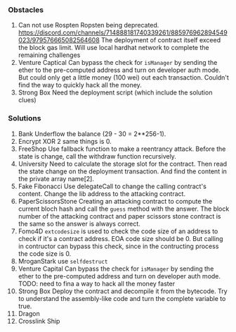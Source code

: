 ### Obstacles
1. Can not use Rospten
Ropsten being deprecated.
https://discord.com/channels/714888181740339261/885976962894549023/979576665082564608
The deployment of contract itself exceed the block gas limit. Will use local hardhat network to complete the remaining challenges
2. Venture Captical
Can bypass the check for `isManager` by sending the ether to the pre-computed address and turn on developer auth mode. But could only get a little money (100 wei) out each transaction. Couldn't find the way to quickly hack all the money.
3. Strong Box
Need the deployment script (which include the solution clues)


### Solutions
1. Bank
Underflow the balance (29 - 30 = 2**256-1).
2. Encrypt
XOR 2 same things is 0.
3. FreeShop
Use fallback function to make a reentrancy attack. Before the state is change, call the withdraw function recursively.
4. University
Need to calculate the storage slot for the contract. Then read the state change on the deployment transaction. And find the content in the private array name[2].
5. Fake Fibonacci
Use delegateCall to change the calling contract's content. Change the lib address to the attacking contract.
6. PaperScissorsStone
Creating an attacking contract to compute the current bloch hash and call the `guess` method with the answer. The block number of the attacking contract and paper scissors stone contract is the same so the answer is always correct.
7. Fomo4D
`extcodesize` is used to check the code size of an address to check if it's a contract address. EOA code size should be 0. But calling in contructor can bypass this check, since in the contructing process the code size is 0.
8. MroganStark
use `selfdestruct`
9. Venture Capital
Can bypass the check for `isManager` by sending the ether to the pre-computed address and turn on developer auth mode.
TODO: need to fina a way to hack all the money faster
10. Strong Box
Deploy the contract and decompile it from the bytecode. Try to understand the assembly-like code and turn the complete variable to true.
11. Dragon
12. Crosslink Ship

